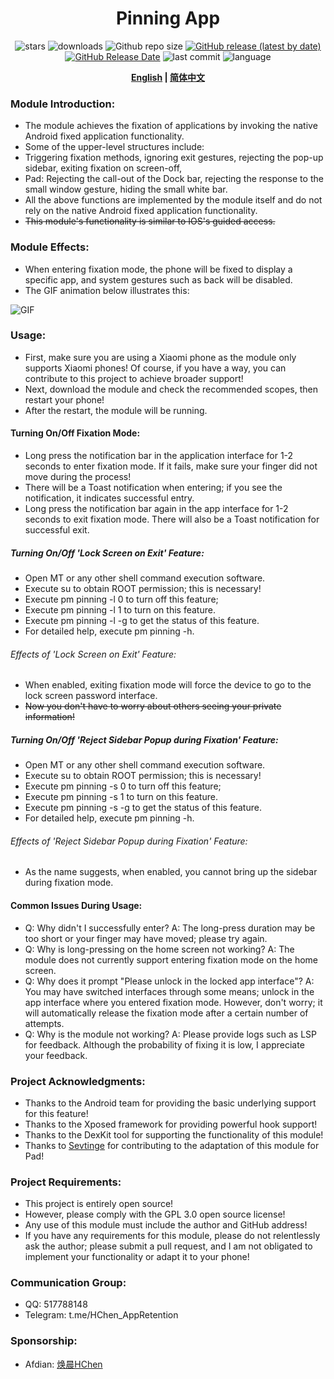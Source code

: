 <div align="center">
<h1>Pinning App</h1>

![stars](https://img.shields.io/github/stars/HChenX/PinningApp?style=flat)
![downloads](https://img.shields.io/github/downloads/HChenX/PinningApp/total)
![Github repo size](https://img.shields.io/github/repo-size/HChenX/PinningApp)
[![GitHub release (latest by date)](https://img.shields.io/github/v/release/HChenX/PinningApp)](https://github.com/HChenX/PinningApp/releases)
[![GitHub Release Date](https://img.shields.io/github/release-date/HChenX/PinningApp)](https://github.com/HChenX/PinningApp/releases)
![last commit](https://img.shields.io/github/last-commit/HChenX/PinningApp?style=flat)
![language](https://img.shields.io/badge/language-java-purple)

<p><b><a href="README-en.md">English</a> | <a href="README.md">简体中文</a></b></p>
</div>

### Module Introduction:

- The module achieves the fixation of applications by invoking the native Android fixed application
  functionality.
- Some of the upper-level structures include:
- Triggering fixation methods, ignoring exit gestures, rejecting the pop-up sidebar, exiting
  fixation on screen-off,
- Pad: Rejecting the call-out of the Dock bar, rejecting the response to the small window gesture,
  hiding the small white bar.
- All the above functions are implemented by the module itself and do not rely on the native Android
  fixed application functionality.
- ~~This module's functionality is similar to IOS's guided access.~~

### Module Effects:

- When entering fixation mode, the phone will be fixed to display a specific app, and system
  gestures such as back will be disabled.
- The GIF animation below illustrates this:

![GIF](https://github.com/HChenX/PinningApp/blob/master/pinning_app_gif.gif)

### Usage:

- First, make sure you are using a Xiaomi phone as the module only supports Xiaomi phones! Of
  course, if you have a way, you can contribute to this project to achieve broader support!
- Next, download the module and check the recommended scopes, then restart your phone!
- After the restart, the module will be running.

#### Turning On/Off Fixation Mode:

- Long press the notification bar in the application interface for 1-2 seconds to enter fixation
  mode. If it fails, make sure your finger did not move during the process!
- There will be a Toast notification when entering; if you see the notification, it indicates
  successful entry.
- Long press the notification bar again in the app interface for 1-2 seconds to exit fixation mode.
  There will also be a Toast notification for successful exit.

##### Turning On/Off 'Lock Screen on Exit' Feature:

- Open MT or any other shell command execution software.
- Execute su to obtain ROOT permission; this is necessary!
- Execute pm pinning -l 0 to turn off this feature;
- Execute pm pinning -l 1 to turn on this feature.
- Execute pm pinning -l -g to get the status of this feature.
- For detailed help, execute pm pinning -h.

###### Effects of 'Lock Screen on Exit' Feature:

- When enabled, exiting fixation mode will force the device to go to the lock screen password
  interface.
- ~~Now you don't have to worry about others seeing your private information!~~

##### Turning On/Off 'Reject Sidebar Popup during Fixation' Feature:

- Open MT or any other shell command execution software.
- Execute su to obtain ROOT permission; this is necessary!
- Execute pm pinning -s 0 to turn off this feature;
- Execute pm pinning -s 1 to turn on this feature.
- Execute pm pinning -s -g to get the status of this feature.
- For detailed help, execute pm pinning -h.

###### Effects of 'Reject Sidebar Popup during Fixation' Feature:

- As the name suggests, when enabled, you cannot bring up the sidebar during fixation mode.

#### Common Issues During Usage:

- Q: Why didn't I successfully enter? A: The long-press duration may be too short or your finger may
  have moved; please try again.
- Q: Why is long-pressing on the home screen not working? A: The module does not currently support
  entering fixation mode on the home screen.
- Q: Why does it prompt "Please unlock in the locked app interface"? A: You may have switched
  interfaces through some means; unlock in the app interface where you entered fixation mode.
  However, don't worry; it will automatically release the fixation mode after a certain number of
  attempts.
- Q: Why is the module not working? A: Please provide logs such as LSP for feedback. Although the
  probability of fixing it is low, I appreciate your feedback.

### Project Acknowledgments:

- Thanks to the Android team for providing the basic underlying support for this feature!
- Thanks to the Xposed framework for providing powerful hook support!
- Thanks to the DexKit tool for supporting the functionality of this module!
- Thanks to [Sevtinge](https://github.com/Sevtinge) for contributing to the adaptation of this
  module for Pad!

### Project Requirements:

- This project is entirely open source!
- However, please comply with the GPL 3.0 open source license!
- Any use of this module must include the author and GitHub address!
- If you have any requirements for this module, please do not relentlessly ask the author; please
  submit a pull request, and I am not obligated to implement your functionality or adapt it to your
  phone!

### Communication Group:

- QQ: 517788148
- Telegram: t.me/HChen_AppRetention

### Sponsorship:

- Afdian: [焕晨HChen](https://afdian.net/a/HChen)

